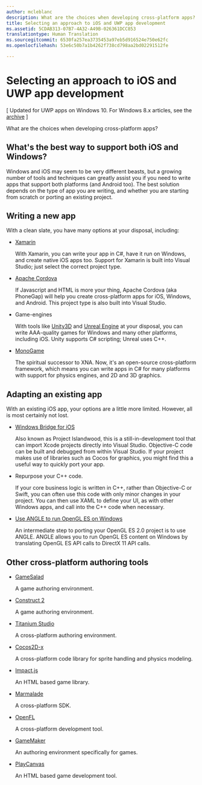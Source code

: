 ```yaml
---
author: mcleblanc
description: What are the choices when developing cross-platform apps?.
title: Selecting an approach to iOS and UWP app development
ms.assetid: 5CDAB313-07B7-4A32-A49B-026361DCC853
translationtype: Human Translation
ms.sourcegitcommit: 6530fa257ea3735453a97eb5d916524e750e62fc
ms.openlocfilehash: 53e6c50b7a1b4262f738cd798aa2bd02291512fe

---
```


# Selecting an approach to iOS and UWP app development

\[ Updated for UWP apps on Windows 10. For Windows 8.x articles, see the [archive](http://go.microsoft.com/fwlink/p/?linkid=619132) \]

What are the choices when developing cross-platform apps?

## What's the best way to support both iOS and Windows?

Windows and iOS may seem to be very different beasts, but a growing number of tools and techniques can greatly assist you if you need to write apps that support both platforms (and Android too). The best solution depends on the type of app you are writing, and whether you are starting from scratch or porting an existing project.

## Writing a new app

With a clean slate, you have many options at your disposal, including:

-   [Xamarin](http://go.microsoft.com/fwlink/p/?LinkID=320484)

    With Xamarin, you can write your app in C#, have it run on Windows, and create native iOS apps too. Support for Xamarin is built into Visual Studio; just select the correct project type.

-   [Apache Cordova](http://go.microsoft.com/fwlink/p/?LinkID=400439)

    If Javascript and HTML is more your thing, Apache Cordova (aka PhoneGap) will help you create cross-platform apps for iOS, Windows, and Android. This project type is also built into Visual Studio.

-   Game-engines

    With tools like [Unity3D](http://go.microsoft.com/fwlink/p/?LinkID=320479) and [Unreal Engine](http://go.microsoft.com/fwlink/p/?LinkID=394062) at your disposal, you can write AAA-quality games for Windows and many other platforms, including iOS. Unity supports C# scripting; Unreal uses C++.

-   [MonoGame](http://go.microsoft.com/fwlink/p/?LinkID=320483)

    The spiritual successor to XNA. Now, it's an open-source cross-platform framework, which means you can write apps in C# for many platforms with support for physics engines, and 2D and 3D graphics.

## Adapting an existing app

With an existing iOS app, your options are a little more limited. However, all is most certainly not lost.

-   [Windows Bridge for iOS](https://go.microsoft.com/fwlink/p/?LinkId=619014)

    Also known as Project Islandwood, this is a still-in-development tool that can import Xcode projects directly into Visual Studio. Objective-C code can be built and debugged from within Visual Studio. If your project makes use of libraries such as Cocos for graphics, you might find this a useful way to quickly port your app.

-   Repurpose your C++ code.

    If your core business logic is written in C++, rather than Objective-C or Swift, you can often use this code with only minor changes in your project. You can then use XAML to define your UI, as with other Windows apps, and call into the C++ code when necessary.

-   [Use ANGLE to run OpenGL ES on Windows](http://go.microsoft.com/fwlink/p/?linkid=618387)

    An intermediate step to porting your OpenGL ES 2.0 project is to use ANGLE. ANGLE allows you to run OpenGL ES content on Windows by translating OpenGL ES API calls to DirectX 11 API calls.

## Other cross-platform authoring tools

-   [GameSalad](http://go.microsoft.com/fwlink/p/?LinkID=320480)

    A game authoring environment.

-   [Construct 2]( http://go.microsoft.com/fwlink/p/?LinkID=320481)

    A game authoring environment.

-   [Titanium Studio](http://go.microsoft.com/fwlink/p/?LinkID=320482)

    A cross-platform authoring environment.

-   [Cocos2D-x](http://go.microsoft.com/fwlink/p/?LinkID=320485)

    A cross-platform code library for sprite handling and physics modeling.

-   [Impact.js](http://go.microsoft.com/fwlink/p/?LinkID=320486)

    An HTML based game library.

-   [Marmalade](http://go.microsoft.com/fwlink/p/?LinkID=320487)

    A cross-platform SDK.

-   [OpenFL](http://go.microsoft.com/fwlink/p/?LinkID=320488)

    A cross-platform development tool.

-   [GameMaker](http://go.microsoft.com/fwlink/p/?LinkID=320490)

    An authoring environment specifically for games.

-   [PlayCanvas](http://go.microsoft.com/fwlink/p/?LinkID=394061)

    An HTML based game development tool.




<!--HONumber=Aug16_HO3-->



